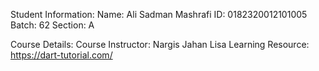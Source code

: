 Student Information:
Name: Ali Sadman Mashrafi
ID: 0182320012101005
Batch: 62
Section: A

Course Details:
Course Instructor: Nargis Jahan Lisa
Learning Resource: https://dart-tutorial.com/